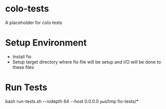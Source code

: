 # colo-tests
A placeholder for colo tests

# Setup Environment
- Install fio
- Setup target directory where fio file will be setup and I/O will be done
  to these files

# Run Tests
bash run-tests.sh --iodepth 64 --host 0.0.0.0 `pwd`/tmp fio-tests/*
